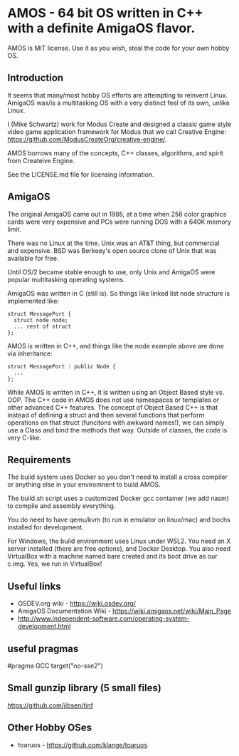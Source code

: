 # AMOS - 64 bit OS written in C++ with a definite AmigaOS flavor.

AMOS is MIT license.  Use it as you wish, steal the code for your own hobby OS.

## Introduction

It seems that many/most hobby OS efforts are attempting to reinvent Linux.  AmigaOS was/is a multitasking OS with a very distinct feel of its own, unlike Linux.

I (Mike Schwartz) work for Modus Create and designed a classic game style video game application framework for Modus that we call Creative Engine: https://github.com/ModusCreateOrg/creative-engine/.

AMOS borrows many of the concepts, C++ classes, algorithms, and spirit from Createive Engine.

See the LICENSE.md file for licensing information.

## AmigaOS

The original AmigaOS came out in 1985, at a time when 256 color graphics cards were very expensive and PCs were running DOS with a 640K memory limit.  

There was no Linux at the time.  Unix was an AT&T thing, but commercial and expensive.  BSD was Berkeey's open source clone of Unix that was available for free.  

Until OS/2 became stable enough to use, only Unix and AmigaOS were popular multitasking operating systems.

AmigaOS was written in C (still is).  So things like linked list node structure is implemented like:

```
struct MessagePort {
  struct node node;
  ... rest of struct
};
```

AMOS is written in C++, and things like the node example above are done via inheritance:
```
struct MessagePort : public Node {
  ...
};
```

While AMOS is written in C++, it is written using an Object Based style vs. OOP.  The C++ code in AMOS does not use namespaces or templates or other advanced C++ features.  The concept of Object Based C++ is that instead of defining a struct and then several functions that perform operations on that struct (funcitons with awkward names!), we can simply use a Class and bind the methods that way.  Outside of classes, the code is very C-like.

## Requirements

The build system uses Docker so you don't need to install a cross compiler or anything else in your enviromnent to build AMOS.

The build.sh script uses a customized Docker gcc container (we add nasm) to compile and assembly everything.

You do need to have qemu/kvm (to run in emulator on linux/mac) and bochs installed for development.

For Windows, the build environment uses Linux under WSL2.  You need an X server installed (there are free options), and Docker Desktop.  You also need VirtualBox with a machine named bare created and its boot drive as our c.img.  Yes, we run in VirtualBox!


## Useful links
* OSDEV.org wiki - https://wiki.osdev.org/
* AmigaOS Documentation Wiki - https://wiki.amigaos.net/wiki/Main_Page
* http://www.independent-software.com/operating-system-development.html  

## useful pragmas
#pragma GCC target("no-sse2")

## Small gunzip library (5 small files)
https://github.com/jibsen/tinf

## Other Hobby OSes

* toaruos - https://github.com/klange/toaruos
